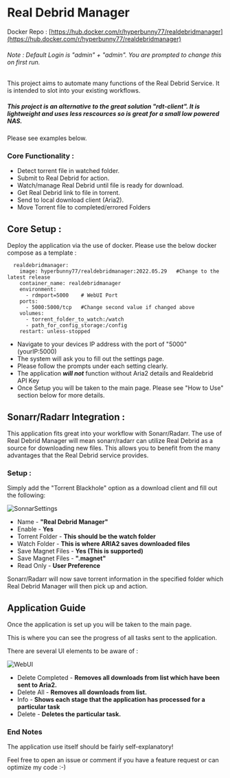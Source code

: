 # Real Debrid Manager

Docker Repo : [https://hub.docker.com/r/hyperbunny77/realdebridmanager](https://hub.docker.com/r/hyperbunny77/realdebridmanager)

###### Note : Default Login is "admin" + "admin". You are prompted to change this on first run.

This project aims to automate many functions of the Real Debrid Service.
It is intended to slot into your existing workflows.

##### This project is an alternative to the great solution "rdt-client". It is lightweight and uses less rescources so is great for a small low powered NAS.

Please see examples below.

### __**Core Functionality :**__

* Detect torrent file in watched folder.
* Submit to Real Debrid for action.
* Watch/manage Real Debrid until file is ready for download.
* Get Real Debrid link to file in torrent.
* Send to local download client (Aria2).
* Move Torrent file to completed/errored Folders

## Core Setup :

Deploy the application via the use of docker. Please use the below docker compose as a template :

```
  realdebridmanager:
    image: hyperbunny77/realdebridmanager:2022.05.29   #Change to the latest release
    container_name: realdebridmanager
    environment:
      - rdmport=5000    # WebUI Port
    ports:
      - 5000:5000/tcp 	#Change second value if changed above
    volumes:
      - torrent_folder_to_watch:/watch
      - path_for_config_storage:/config
    restart: unless-stopped
```
* Navigate to your devices IP address with the port of "5000" (yourIP:5000)
* The system will ask you to fill out the settings page.
* Please follow the prompts under each setting clearly.
* The application **_will not_** function without Aria2 details and Realdebrid API Key
* Once Setup you will be taken to the main page. Please see "How to Use" section below for more details.


## Sonarr/Radarr Integration :

This application fits great into your workflow with Sonarr/Radarr.
The use of Real Debrid Manager will mean sonarr/radarr can utilize Real Debrid
as a source for downloading new files. This allows you to benefit from the many
advantages that the Real Debrid service provides.

### Setup :

Simply add the "Torrent Blackhole" option as a download client and fill out the following:


![SonnarSettings](https://user-images.githubusercontent.com/106483937/171043989-bcd89731-ab02-4ae9-90dc-59143e9cccb0.png)

* Name -  **"Real Debrid Manager"**
* Enable - **Yes**
* Torrent Folder - **This should be the watch folder**
* Watch Folder - **This is where ARIA2 saves downloaded files**
* Save Magnet Files - **Yes (This is supported)**
* Save Magnet Files - **".magnet"**
* Read Only - **User Preference**

Sonarr/Radarr will now save torrent information in the specified folder which Real Debrid Manager
will then pick up and action. 


## Application Guide 


Once the application is set up you will be taken to the main page.

This is where you can see the progress of all tasks sent to the application.

There are several UI elements to be aware of :

![WebUI](https://user-images.githubusercontent.com/106483937/171043994-4e158e2f-078c-42aa-89e2-47b343c47dd2.png)


* Delete Completed - **Removes all downloads from list which have been sent to Aria2.**
* Delete All - **Removes all downloads from list.** 
* Info - **Shows each stage that the application has processed for a particular task**
* Delete - **Deletes the particular task.** 

### End Notes

The application use itself should be fairly self-explanatory!

Feel free to open an issue or comment if you have a feature request or can optimize my code :-)

